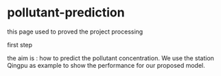 # pollutant-prediction
this page used to proved the project processing

first step

the aim is : how to predict the pollutant concentration.
We use the station Qingpu as example to show the performance for our proposed model.

